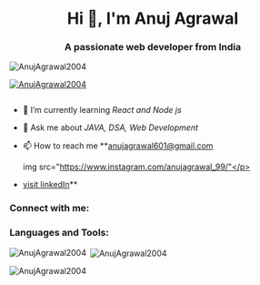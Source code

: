 <h1 align="center">Hi 👋, I'm Anuj Agrawal</h1>
<h3 align="center">A passionate web  developer from India</h3>

<p align="left"> <img src="https://komarev.com/ghpvc/?username=AnujAgrawal2004&label=Profile%20views&color=0e75b6&style=flat" alt="AnujAgrawal2004" /> </p>

<p align="left"> <a href="https://github.com/ryo-ma/github-profile-trophy"><img src="https://github-profile-trophy.vercel.app/?username=AnujAgrawal2004" alt="AnujAgrawal2004" /></a> </p>

<p align="left"> <a href="https://twitter.com/" target="blank"><img src="https://img.shields.io/twitter/follow/?logo=twitter&style=for-the-badge" alt="" /></a> </p>

- 🌱 I’m currently learning *React and Node js*

- 💬 Ask me about *JAVA, DSA, Web Development*

- 📫 How to reach me **anujagrawal601@gmail.com <p>img src="https://www.instagram.com/anujagrawal_99/"</p>
- <a href="https://www.linkedin.com/in/anuj-agrawal-a911641b9/">visit linkedIn</a>**

<h3 align="left">Connect with me:</h3>
<p align="left">
</p>

<h3 align="left">Languages and Tools:</h3>


<p><img align="left" src="https://github-readme-stats.vercel.app/api/top-langs?username=AnujAgrawal2004&show_icons=true&locale=en&layout=compact" alt="AnujAgrawal2004" /></p>

<p>&nbsp;<img align="center" src="https://github-readme-stats.vercel.app/api?username=AnujAgrawal2004&show_icons=true&locale=en" alt="AnujAgrawal2004" /></p>

<p><img align="center" src="https://github-readme-streak-stats.herokuapp.com/?user=AnujAgrawal2004&" alt="AnujAgrawal2004" /></p>
